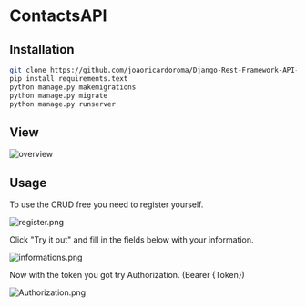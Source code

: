 # ContactsAPI
## Installation

```bash
git clone https://github.com/joaoricardoroma/Django-Rest-Framework-API-Project
pip install requirements.text
python manage.py makemigrations
python manage.py migrate
python manage.py runserver
```
## View
![overview](https://github.com/joaoricardoroma/Django-Rest-Framework-API-Project/assets/78939627/de53649e-b960-43be-874a-8546f903ccaf)

## Usage
To use the CRUD free you need to register yourself.

![register.png](register.png)

Click "Try it out" and fill in the fields below with your information.

![informations.png](informations.png)

Now with the token you got try Authorization. (Bearer {Token})

![Authorization.png](Authorization.png)

